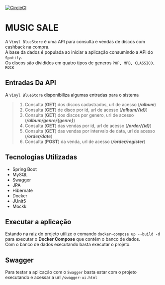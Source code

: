 [![CircleCI](https://circleci.com/gh/AlissonBolsoni/vinyl-blue-store/tree/master.svg?style=svg)](https://circleci.com/gh/AlissonBolsoni/vinyl-blue-store/tree/master)
# MUSIC SALE

A `Vinyl BlueStore` é uma API para consulta e vendas de discos com cashback na compra.  
A base da dados é populada ao iniciar a aplicação consumindo a API do `Spotify`.  
Os discos são divididos em quatro tipos de generos `POP, MPB, CLASSICO, ROCK`

## Entradas Da API
A `Vinyl BlueStore` disponibiliza algumas entradas para o sistema
>1. Consulta (**GET**) dos discos cadastrados, url de acesso (***/album***)
>2. Consulta (**GET**) de disco por id, url de acesso (***/album/{id}***)
>3. Consulta (**GET**) dos discos por genero, url de acesso (***/album/genre/{genre}***)
>4. Consulta (**GET**) das vendas por id, url de acesso (***/order/{id}***)
>5. Consulta (**GET**) das vendas por intervalo de data, url de acesso (***/order/date***)
>6. Consulta (**POST**) da venda, url de acesso (***/order/register***)

## Tecnologias Utilizadas
- Spring Boot
- MySQL
- Swagger
- JPA
- Hibernate
- Docker
- JUnit5
- Mockk

## Executar a aplicação
Estando na raiz do projeto utilize o comando `docker-compose up --build -d` para executar o **Docker Compose** que contém o banco de dados.  
Com o banco de dados executando basta executar o projeto.

## Swagger
Para testar a aplicação com o `Swagger` basta estar com o projeto executando e acessar a url `/swagger-ui.html`